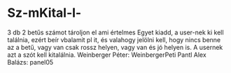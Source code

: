 # Sz-mKital-l-
3 db 2 betűs számot tároljon el ami értelmes
Egyet kiadd, a user-nek ki kell találnia, ezért beír vbalamit pl it, és valahogy jelölni kell, hogy nincs benne az a betű, vagy van csak rossz helyen, vagy van és jó helyen is.
A usernek azt a szót kell kitalálnia.
Weinberger Péter: WeinbergerPeti
Pantl Alex Balázs: panel05
